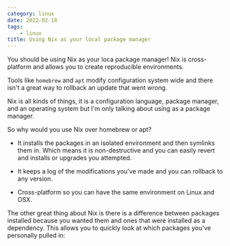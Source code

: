 ```yaml
---
category: linux
date: 2022-02-18
tags:
    - linux
title: Using Nix as your local package manager
---
```


You should be using Nix as your loca package manager!  Nix is cross-platform and allows you to
create reproducible environments.

Tools like `homebrew` and `apt` modify configuration system wide and there isn't a great way to
rollback an update that went wrong.

Nix is all kinds of things, it is a configuration language, package manager, and an operating system
but I'm only talking about using as a package manager.

So why would you use Nix over homebrew or apt?

- It installs the packages in an isolated environment and then symlinks them in. Which means it is
non-destructive and you can easily revert and installs or upgrades you attempted.

- It keeps a log of the modifications you’ve made and you can rollback to any version.

- Cross-platform so you can have the same environment on Linux and OSX.

The other great thing about Nix is there is a difference between packages installed because you
wanted them and ones that were installed as a dependency.   This allows you to quickly look at
which packages you've personally pulled in:


